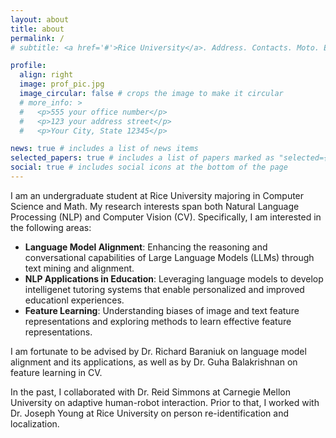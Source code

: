 ```yaml
---
layout: about
title: about
permalink: /
# subtitle: <a href='#'>Rice University</a>. Address. Contacts. Moto. Etc.

profile:
  align: right
  image: prof_pic.jpg
  image_circular: false # crops the image to make it circular
  # more_info: >
  #   <p>555 your office number</p>
  #   <p>123 your address street</p>
  #   <p>Your City, State 12345</p>

news: true # includes a list of news items
selected_papers: true # includes a list of papers marked as "selected={true}"
social: true # includes social icons at the bottom of the page
---
```


<!-- Write your biography here. Tell the world about yourself. Link to your favorite [subreddit](http://reddit.com). You can put a picture in, too. The code is already in, just name your picture `prof_pic.jpg` and put it in the `img/` folder.

Put your address / P.O. box / other info right below your picture. You can also disable any of these elements by editing `profile` property of the YAML header of your `_pages/about.md`. Edit `_bibliography/papers.bib` and Jekyll will render your [publications page](/al-folio/publications/) automatically.

Link to your social media connections, too. This theme is set up to use [Font Awesome icons](https://fontawesome.com/) and [Academicons](https://jpswalsh.github.io/academicons/), like the ones below. Add your Facebook, Twitter, LinkedIn, Google Scholar, or just disable all of them. -->

I am an undergraduate student at Rice University majoring in Computer Science and Math. My research interests span both Natural Language Processing (NLP) and Computer Vision (CV). Specifically, I am interested in the following areas:

- **Language Model Alignment**: Enhancing the reasoning and conversational capabilities of Large Language Models (LLMs) through text mining and alignment.
- **NLP Applications in Education**: Leveraging language models to develop intelligenet tutoring systems that enable personalized and improved educationl experiences.
- **Feature Learning**: Understanding biases of image and text feature representations and exploring methods to learn effective feature representations.

I am fortunate to be advised by Dr. Richard Baraniuk on language model alignment and its applications, as well as by Dr. Guha Balakrishnan on feature learning in CV.

In the past, I collaborated with Dr. Reid Simmons at Carnegie Mellon University on adaptive human-robot interaction. Prior to that, I worked with Dr. Joseph Young at Rice University on person re-identification and localization.
